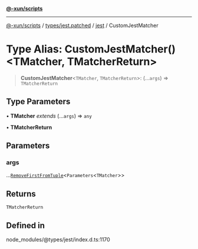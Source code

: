 [**@-xun/scripts**](../../../../../README.md)

***

[@-xun/scripts](../../../../../README.md) / [types/jest.patched](../../../README.md) / [jest](../README.md) / CustomJestMatcher

# Type Alias: CustomJestMatcher()\<TMatcher, TMatcherReturn\>

> **CustomJestMatcher**\<`TMatcher`, `TMatcherReturn`\>: (...`args`) => `TMatcherReturn`

## Type Parameters

• **TMatcher** *extends* (...`args`) => `any`

• **TMatcherReturn**

## Parameters

### args

...[`RemoveFirstFromTuple`](RemoveFirstFromTuple.md)\<`Parameters`\<`TMatcher`\>\>

## Returns

`TMatcherReturn`

## Defined in

node\_modules/@types/jest/index.d.ts:1170
